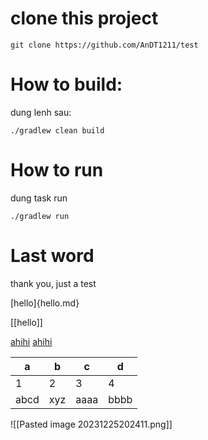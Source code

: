 # clone this project

```
git clone https://github.com/AnDT1211/test
```

# How to build:
dung lenh sau:

```
./gradlew clean build
```

# How to run
dung task run

```
./gradlew run
```

# Last word
thank you, just a test


[hello]{hello.md}

[[hello]]

[ahihi](./hello.md)
[ahihi](hello.md)



| a | b | c | d |
|--|--|--|--|
| 1 | 2 | 3 | 4 |
| abcd | xyz | aaaa | bbbb |


![[Pasted image 20231225202411.png]]


